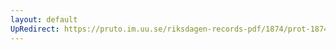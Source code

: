```yaml
---
layout: default
UpRedirect: https://pruto.im.uu.se/riksdagen-records-pdf/1874/prot-1874--fk--421/prot-1874--fk--421_011.pdf
---
```

